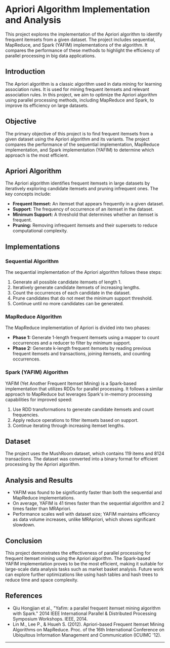 # Apriori Algorithm Implementation and Analysis

This project explores the implementation of the Apriori algorithm to identify frequent itemsets from a given dataset. The project includes sequential, MapReduce, and Spark (YAFIM) implementations of the algorithm. It compares the performance of these methods to highlight the efficiency of parallel processing in big data applications.

## Introduction

The Apriori algorithm is a classic algorithm used in data mining for learning association rules. It is used for mining frequent itemsets and relevant association rules. In this project, we aim to optimize the Apriori algorithm using parallel processing methods, including MapReduce and Spark, to improve its efficiency on large datasets.

## Objective

The primary objective of this project is to find frequent itemsets from a given dataset using the Apriori algorithm and its variants. The project compares the performance of the sequential implementation, MapReduce implementation, and Spark implementation (YAFIM) to determine which approach is the most efficient.

## Apriori Algorithm

The Apriori algorithm identifies frequent itemsets in large datasets by iteratively exploring candidate itemsets and pruning infrequent ones. The key concepts include:

- **Frequent Itemset:** An itemset that appears frequently in a given dataset.
- **Support:** The frequency of occurrence of an itemset in the dataset.
- **Minimum Support:** A threshold that determines whether an itemset is frequent.
- **Pruning:** Removing infrequent itemsets and their supersets to reduce computational complexity.

## Implementations

### Sequential Algorithm

The sequential implementation of the Apriori algorithm follows these steps:

1. Generate all possible candidate itemsets of length 1.
2. Iteratively generate candidate itemsets of increasing lengths.
3. Count the occurrences of each candidate in the dataset.
4. Prune candidates that do not meet the minimum support threshold.
5. Continue until no more candidates can be generated.

### MapReduce Algorithm

The MapReduce implementation of Apriori is divided into two phases:

- **Phase 1:** Generate 1-length frequent itemsets using a mapper to count occurrences and a reducer to filter by minimum support.
- **Phase 2:** Generate k-length frequent itemsets by reading previous frequent itemsets and transactions, joining itemsets, and counting occurrences.

### Spark (YAFIM) Algorithm

YAFIM (Yet Another Frequent Itemset Mining) is a Spark-based implementation that utilizes RDDs for parallel processing. It follows a similar approach to MapReduce but leverages Spark's in-memory processing capabilities for improved speed:

1. Use RDD transformations to generate candidate itemsets and count frequencies.
2. Apply reduce operations to filter itemsets based on support.
3. Continue iterating through increasing itemset lengths.

## Dataset

The project uses the MushRoom dataset, which contains 119 items and 8124 transactions. The dataset was converted into a binary format for efficient processing by the Apriori algorithm.

## Analysis and Results

- YAFIM was found to be significantly faster than both the sequential and MapReduce implementations.
- On average, YAFIM is 41 times faster than the sequential algorithm and 2 times faster than MRApriori.
- Performance scales well with dataset size; YAFIM maintains efficiency as data volume increases, unlike MRApriori, which shows significant slowdown.

## Conclusion

This project demonstrates the effectiveness of parallel processing for frequent itemset mining using the Apriori algorithm. The Spark-based YAFIM implementation proves to be the most efficient, making it suitable for large-scale data analysis tasks such as market basket analysis. Future work can explore further optimizations like using hash tables and hash trees to reduce time and space complexity.

## References

- Qiu Hongjian et al., "Yafim: a parallel frequent itemset mining algorithm with Spark." 2014 IEEE International Parallel & Distributed Processing Symposium Workshops. IEEE, 2014.
- Lin M., Lee P., & Hsueh S. (2012). Apriori-based Frequent Itemset Mining Algorithms on MapReduce. Proc. of the 16th International Conference on Ubiquitous Information Management and Communication (ICUIMC '12).

---
